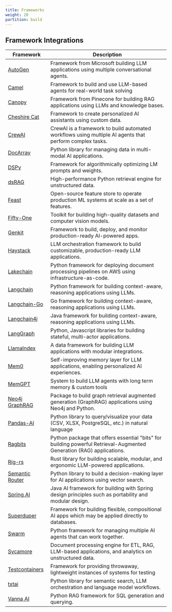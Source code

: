 ```yaml
---
title: Frameworks 
weight: 20
partition: build
---
```


## Framework Integrations

| Framework                                                     | Description                                                                                                          |
| ------------------------------------------------------------- | -------------------------------------------------------------------------------------------------------------------- |
| [AutoGen](/documentation/frameworks/autogen/)                 | Framework from Microsoft building LLM applications using multiple conversational agents.                             |
| [Camel](/documentation/frameworks/camel/)                     | Framework to build and use LLM-based agents for real-world task solving                                              |
| [Canopy](/documentation/frameworks/canopy/)                   | Framework from Pinecone for building RAG applications using LLMs and knowledge bases.                                |
| [Cheshire Cat](/documentation/frameworks/cheshire-cat/)       | Framework to create personalized AI assistants using custom data.                                                    |
| [CrewAI](/documentation/frameworks/crewai/)                   | CrewAI is a framework to build automated workflows using multiple AI agents that perform complex tasks.              |
| [DocArray](/documentation/frameworks/docarray/)               | Python library for managing data in multi-modal AI applications.                                                     |
| [DSPy](/documentation/frameworks/dspy/)                       | Framework for algorithmically optimizing LM prompts and weights.                                                     |
| [dsRAG](/documentation/frameworks/dsrag/)                     | High-performance Python retrieval engine for unstructured data.                                                      |
| [Feast](/documentation/frameworks/feast/)                     | Open-source feature store to operate production ML systems at scale as a set of features.                            |
| [Fifty-One](/documentation/frameworks/fifty-one/)             | Toolkit for building high-quality datasets and computer vision models.                                               |
| [Genkit](/documentation/frameworks/genkit/)                   | Framework to build, deploy, and monitor production-ready AI-powered apps.                                            |
| [Haystack](/documentation/frameworks/haystack/)               | LLM orchestration framework to build customizable, production-ready LLM applications.                                |
| [Lakechain](/documentation/frameworks/lakechain/)             | Python framework for deploying document processing pipelines on AWS using infrastructure-as-code.                    |
| [Langchain](/documentation/frameworks/langchain/)             | Python framework for building context-aware, reasoning applications using LLMs.                                      |
| [Langchain-Go](/documentation/frameworks/langchain-go/)       | Go framework for building context-aware, reasoning applications using LLMs.                                          |
| [Langchain4j](/documentation/frameworks/langchain4j/)         | Java framework for building context-aware, reasoning applications using LLMs.                                        |
| [LangGraph](/documentation/frameworks/langgraph/)             | Python, Javascript libraries for building stateful, multi-actor applications.                                        |
| [LlamaIndex](/documentation/frameworks/llama-index/)          | A data framework for building LLM applications with modular integrations.                                            |
| [Mem0](/documentation/frameworks/mem0/)                       | Self-improving memory layer for LLM applications, enabling personalized AI experiences.                              |
| [MemGPT](/documentation/frameworks/memgpt/)                   | System to build LLM agents with long term memory & custom tools                                                      |
| [Neo4j GraphRAG](/documentation/frameworks/neo4j-graphrag/)   | Package to build graph retrieval augmented generation (GraphRAG) applications using Neo4j and Python.                |
| [Pandas-AI](/documentation/frameworks/pandas-ai/)             | Python library to query/visualize your data (CSV, XLSX, PostgreSQL, etc.) in natural language                        |
| [Ragbits](/documentation/frameworks/ragbits/)                 | Python package that offers essential "bits" for building powerful Retrieval-Augmented Generation (RAG) applications. |
| [Rig-rs](/documentation/frameworks/rig-rs/)                   | Rust library for building scalable, modular, and ergonomic LLM-powered applications.                                 |
| [Semantic Router](/documentation/frameworks/semantic-router/) | Python library to build a decision-making layer for AI applications using vector search.                             |
| [Spring AI](/documentation/frameworks/spring-ai/)             | Java AI framework for building with Spring design principles such as portability and modular design.                 |
| [Superduper](/documentation/frameworks/superduper/)           | Framework for building flexible, compositional AI apps which may be applied directly to databases.                   |
| [Swarm](/documentation/frameworks/swarm/)                     | Python framework for managing multiple AI agents that can work together.                                             |
| [Sycamore](/documentation/frameworks/sycamore/)               | Document processing engine for ETL, RAG, LLM-based applications, and analytics on unstructured data.                 |
| [Testcontainers](/documentation/frameworks/testcontainers/)   | Framework for providing throwaway, lightweight instances of systems for testing                                      |
| [txtai](/documentation/frameworks/txtai/)                     | Python library for semantic search, LLM orchestration and language model workflows.                                  |
| [Vanna AI](/documentation/frameworks/vanna-ai/)               | Python RAG framework for SQL generation and querying.                                                                |

